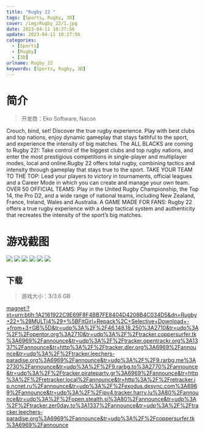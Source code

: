 ```yaml
---
title: "Rugby 22 "
tags: [Sports, Rugby, 3D]
cover: /img/Rugby_22/1.jpg
date: 2023-04-11 10:27:56
update: 2023-04-11 10:27:56
categories: 
  - [Sports]
  - [Rugby]
  - [3D]
urlname: Rugby_22
keywords: [Sports, Rugby, 3D]
---
```

# 简介

> 开发商：Eko Software, Nacon

Crouch, bind, set! Discover the true rugby experience. Play with best clubs and top nations, enjoy dynamic gameplay that stays faithful to the sport, and experience the intensity of big matches.
The ALL BLACKS are coming to Rugby 22!:
Take control of the biggest clubs and top rugby nations, and enter the most prestigious competitions in single-player and multiplayer modes, local and online.Rugby 22 offers total rugby, combining tactics and intensity through gameplay that stays true to the sport.
TAKE YOUR TEAM TO THE TOP:
Lead your players to victory in tournaments, official leagues and a Career Mode in which you can create and manage your own team.
OVER 50 OFFICIAL TEAMS:
Play in the United Rugby Championship, the Top 14, the Pro D2, and a wide range of national teams, including New Zealand, France, Ireland, Wales and Australia.
A GAME MADE FOR FANS:
Rugby 22 offers a true rugby experience with a deep tactical system and authenticity that recreates the intensity of the sport’s big matches.

# 游戏截图

![](/img/Rugby_22/2.jpg)
![](/img/Rugby_22/3.jpg)
![](/img/Rugby_22/4.jpg)
![](/img/Rugby_22/5.jpg)
![](/img/Rugby_22/6.jpg)
![](/img/Rugby_22/7.jpg)


## 下载

> 游戏大小：3/3.6 GB

[magnet:?xt=urn:btih:1A2161922C9E69F8F4BB7FE8404D4208B4C034D5&amp;dn=Rugby+22+%28MULTi4%29+%5BFitGirl+Repack%2C+Selective+Download+-+from+3+GB%5D&amp;tr=udp%3A%2F%2F46.148.18.250%3A2710&amp;tr=udp%3A%2F%2Fopentor.org%3A2710&amp;tr=udp%3A%2F%2Ftracker.coppersurfer.tk%3A6969%2Fannounce&amp;tr=udp%3A%2F%2Ftracker.opentrackr.org%3A1337%2Fannounce&amp;tr=http%3A%2F%2Ftracker.dler.org%3A6969%2Fannounce&amp;tr=udp%3A%2F%2Ftracker.leechers-paradise.org%3A6969%2Fannounce&amp;tr=udp%3A%2F%2F9.rarbg.me%3A2730%2Fannounce&amp;tr=udp%3A%2F%2F9.rarbg.to%3A2770%2Fannounce&amp;tr=udp%3A%2F%2Ftracker.pirateparty.gr%3A6969%2Fannounce&amp;tr=http%3A%2F%2Fretracker.local%2Fannounce&amp;tr=http%3A%2F%2Fretracker.ip.ncnet.ru%2Fannounce&amp;tr=udp%3A%2F%2Fexodus.desync.com%3A6969%2Fannounce&amp;tr=udp%3A%2F%2Fipv4.tracker.harry.lu%3A80%2Fannounce&amp;tr=udp%3A%2F%2Fopen.stealth.si%3A80%2Fannounce&amp;tr=udp%3A%2F%2Ftracker.zer0day.to%3A1337%2Fannounce&amp;tr=udp%3A%2F%2Ftracker.leechers-paradise.org%3A6969%2Fannounce&amp;tr=udp%3A%2F%2Fcoppersurfer.tk%3A6969%2Fannounce](magnet:?xt=urn:btih:1A2161922C9E69F8F4BB7FE8404D4208B4C034D5&amp;dn=Rugby+22+%28MULTi4%29+%5BFitGirl+Repack%2C+Selective+Download+-+from+3+GB%5D&amp;tr=udp%3A%2F%2F46.148.18.250%3A2710&amp;tr=udp%3A%2F%2Fopentor.org%3A2710&amp;tr=udp%3A%2F%2Ftracker.coppersurfer.tk%3A6969%2Fannounce&amp;tr=udp%3A%2F%2Ftracker.opentrackr.org%3A1337%2Fannounce&amp;tr=http%3A%2F%2Ftracker.dler.org%3A6969%2Fannounce&amp;tr=udp%3A%2F%2Ftracker.leechers-paradise.org%3A6969%2Fannounce&amp;tr=udp%3A%2F%2F9.rarbg.me%3A2730%2Fannounce&amp;tr=udp%3A%2F%2F9.rarbg.to%3A2770%2Fannounce&amp;tr=udp%3A%2F%2Ftracker.pirateparty.gr%3A6969%2Fannounce&amp;tr=http%3A%2F%2Fretracker.local%2Fannounce&amp;tr=http%3A%2F%2Fretracker.ip.ncnet.ru%2Fannounce&amp;tr=udp%3A%2F%2Fexodus.desync.com%3A6969%2Fannounce&amp;tr=udp%3A%2F%2Fipv4.tracker.harry.lu%3A80%2Fannounce&amp;tr=udp%3A%2F%2Fopen.stealth.si%3A80%2Fannounce&amp;tr=udp%3A%2F%2Ftracker.zer0day.to%3A1337%2Fannounce&amp;tr=udp%3A%2F%2Ftracker.leechers-paradise.org%3A6969%2Fannounce&amp;tr=udp%3A%2F%2Fcoppersurfer.tk%3A6969%2Fannounce)